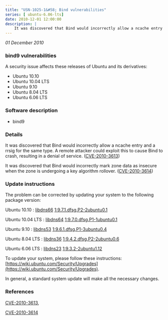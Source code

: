 ```yaml
---
title: "USN-1025-1&#58; Bind vulnerabilities"
series: [ ubuntu-6.06-lts]
date: 2010-12-01 12:00:00
description: |
    It was discovered that Bind would incorrectly allow a ncache entry and a rrsig for the same type. A remote attacker could exploit this to cause Bind to crash, resulting in a denial of service. ([CVE-2010-3613](http://people.ubuntu.com/~ubuntu-security/cve/CVE-2010-3613))
--- 
```

 
 

*01 December 2010*

### bind9 vulnerabilities

A security issue affects these releases of Ubuntu and its derivatives:

* Ubuntu 10.10
* Ubuntu 10.04 LTS
* Ubuntu 9.10
* Ubuntu 8.04 LTS
* Ubuntu 6.06 LTS

### Software description

* bind9 

### Details

It was discovered that Bind would incorrectly allow a ncache entry and a rrsig for the same type. A remote attacker could exploit this to cause Bind to crash, resulting in a denial of service. ([CVE-2010-3613](http://people.ubuntu.com/~ubuntu-security/cve/CVE-2010-3613))

It was discovered that Bind would incorrectly mark zone data as insecure when the zone is undergoing a key algorithm rollover. ([CVE-2010-3614](http://people.ubuntu.com/~ubuntu-security/cve/CVE-2010-3614)) 

### Update instructions

The problem can be corrected by updating your system to the following package version:

Ubuntu 10.10
 : [libdns66](https://launchpad.net/ubuntu/+source/bind9) <span> [1:9.7.1.dfsg.P2-2ubuntu0.1](https://launchpad.net/ubuntu/+source/bind9/1:9.7.1.dfsg.P2-2ubuntu0.1) </span> 

Ubuntu 10.04 LTS
 : [libdns64](https://launchpad.net/ubuntu/+source/bind9) <span> [1:9.7.0.dfsg.P1-1ubuntu0.1](https://launchpad.net/ubuntu/+source/bind9/1:9.7.0.dfsg.P1-1ubuntu0.1) </span> 

Ubuntu 9.10
 : [libdns53](https://launchpad.net/ubuntu/+source/bind9) <span> [1:9.6.1.dfsg.P1-3ubuntu0.4](https://launchpad.net/ubuntu/+source/bind9/1:9.6.1.dfsg.P1-3ubuntu0.4) </span> 

Ubuntu 8.04 LTS
 : [libdns36](https://launchpad.net/ubuntu/+source/bind9) <span> [1:9.4.2.dfsg.P2-2ubuntu0.6](https://launchpad.net/ubuntu/+source/bind9/1:9.4.2.dfsg.P2-2ubuntu0.6) </span> 

Ubuntu 6.06 LTS
 : [libdns23](https://launchpad.net/ubuntu/+source/bind9) <span> [1:9.3.2-2ubuntu1.12](https://launchpad.net/ubuntu/+source/bind9/1:9.3.2-2ubuntu1.12) </span> 

To update your system, please follow these instructions: [https://wiki.ubuntu.com/Security/Upgrades](https://wiki.ubuntu.com/Security/Upgrades).

In general, a standard system update will make all the necessary changes. 

### References

 
 [CVE-2010-3613](http://people.ubuntu.com/~ubuntu-security/cve/CVE-2010-3613), 

 [CVE-2010-3614](http://people.ubuntu.com/~ubuntu-security/cve/CVE-2010-3614)
 

